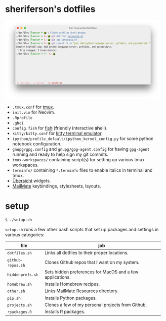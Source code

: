 # sheriferson's dotfiles

![](screenshot.png)

- `.tmux.conf` for [tmux](https://tmux.github.io/ "tmux").
- `init.vim` for Neovim.
- `.Rprofile`
- `.ghci`
- `config.fish` for [fish](http://fishshell.com/ "fish shell") (**f**riendly **i**nteractive **sh**ell).
- `kitty/kitty.conf` for [kitty terminal emulator](https://github.com/kovidgoyal/kitty/ "kitty terminal emulator").
- `ipython/profile_default/ipython_kernel_config.py` for some python notebook configuration.
- `gnupg/gpg.config` and `gnupg/gpg-agent.config` for having `gpg-agent` running and ready to help sign my git commits.
- `tmux-workspaces/` containing script(s) for setting up various tmux workspaces.
- `terminfo/` containing `*.terminfo` files to enable italics in terminal and tmux.
- [Übersicht](http://tracesof.net/uebersicht/) widgets.
- [MailMate] keybindings, stylesheets, layouts.

[MailMate]: https://freron.com "MailMate IMAP email client"

# setup

```bash
$ ./setup.sh
```

`setup.sh` runs a few other bash scripts that set up packages and settings in various categories:

| file              | job                                                       |
|-------------------|-----------------------------------------------------------|
| `dotfiles.sh`     | Links all dotfiles to their proper locations.             |
| `github-repos.sh` | Clones Github repos that I want on my system.             |
| `hiddenprefs.sh`  | Sets hidden preferences for MacOS and a few applications. |
| `homebrew.sh`     | Installs Homebrew recipes.                                |
| `other.sh`        | Links MailMate Resources directory.                       |
| `pip.sh`          | Installs Python packages.                                 |
| `projects.sh`     | Clones a few of my personal projects from Github.         |
| `rpackages.R`     | Installs R packages.                                      |
